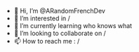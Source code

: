 - 👋 Hi, I’m @ARandomFrenchDev
- 👀 I’m interested in /
- 🌱 I’m currently learning who knows what
- 💞️ I’m looking to collaborate on /
- 📫 How to reach me : /

<!---
ARandomFrenchDev/ARandomFrenchDev is a ✨ special ✨ repository because its `README.md` (this file) appears on your GitHub profile.
You can click the Preview link to take a look at your changes.
--->
